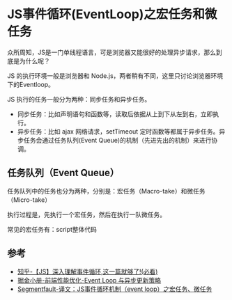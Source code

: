 # JS事件循环(EventLoop)之宏任务和微任务

众所周知，JS是一门单线程语言，可是浏览器又能很好的处理异步请求，那么到底是为什么呢？

JS 的执行环境一般是浏览器和 Node.js，两者稍有不同，这里只讨论浏览器环境下的Eventloop。

JS 执行的任务一般分为两种：同步任务和异步任务。

- 同步任务：比如声明语句和函数等，读取后依据从上到下从左到右，立即执行。
- 异步任务：比如 ajax 网络请求，setTimeout 定时函数等都属于异步任务。异步任务会通过任务队列(Event Queue)的机制（先进先出的机制）来进行协调。

## 任务队列（Event Queue）

任务队列中的任务也分为两种，分别是：宏任务（Macro-take）和微任务（Micro-take）

执行过程是，先执行一个宏任务，然后在执行一队微任务。

常见的宏任务有：script整体代码


## 参考
- [知乎-【JS】深入理解事件循环,这一篇就够了!(必看)](https://zhuanlan.zhihu.com/p/87684858)
- [掘金小册-前端性能优化-Event Loop 与异步更新策略](https://juejin.im/book/6844733750048210957/section/6844733750115303432)
- [Segmentfault-译文：JS事件循环机制（event loop）之宏任务、微任务](https://segmentfault.com/a/1190000014940904)